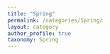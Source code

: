 ```yaml
---
title: "Spring"
permalink: /categories/Spring/
layout: category
author_profile: true
taxonomy: Spring
---
```



